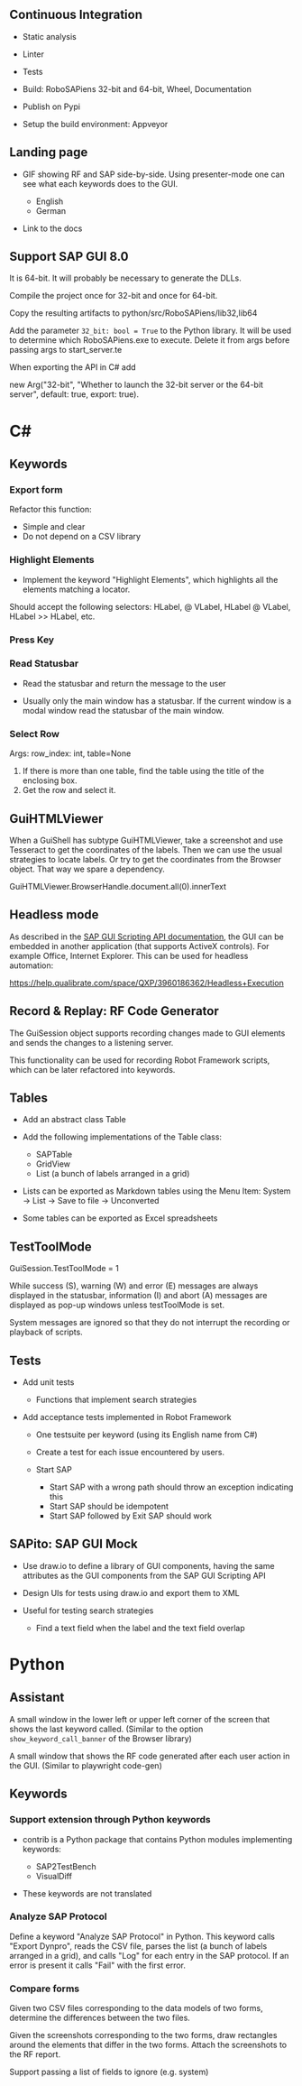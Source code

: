 
## Continuous Integration

- Static analysis
- Linter
- Tests
- Build: RoboSAPiens 32-bit and 64-bit, Wheel, Documentation
- Publish on Pypi

- Setup the build environment: Appveyor


## Landing page

- GIF showing RF and SAP side-by-side. Using presenter-mode one can see what each keywords does to the GUI.
  - English
  - German

- Link to the docs


## Support SAP GUI 8.0

It is 64-bit. It will probably be necessary to generate the DLLs.

Compile the project once for 32-bit and once for 64-bit.

Copy the resulting artifacts to python/src/RoboSAPiens/lib32,lib64

Add the parameter `32_bit: bool = True` to the Python library. It will be used to determine which RoboSAPiens.exe to execute. Delete it from args before passing args to start_server.te

When exporting the API in C# add

new Arg("32-bit", "Whether to launch the 32-bit server or the 64-bit server", default: true, export: true).


# C#

## Keywords

### Export form

Refactor this function:
  - Simple and clear
  - Do not depend on a CSV library

### Highlight Elements

- Implement the keyword "Highlight Elements", which highlights all the elements matching a locator.

Should accept the following selectors: HLabel, @ VLabel, HLabel @ VLabel, HLabel >> HLabel, etc.

### Press Key

### Read Statusbar

- Read the statusbar and return the message to the user

- Usually only the main window has a statusbar. If the current window is a modal window read the statusbar of the main window.

### Select Row

Args: row_index: int, table=None

1. If there is more than one table, find the table using the title of the enclosing box.
2. Get the row and select it.


## GuiHTMLViewer

When a GuiShell has subtype GuiHTMLViewer, take a screenshot and use Tesseract to get the coordinates of the labels. Then we can use the usual strategies to locate labels. Or try to get the coordinates from the Browser object. That way we spare a dependency.

GuiHTMLViewer.BrowserHandle.document.all(0).innerText


## Headless mode

As described in the [SAP GUI Scripting API documentation](https://www.synactive.com/download/sap%20gui%20scripting/sap%20gui%20scripting%20api.pdf), the GUI can be embedded in another application (that supports ActiveX controls). For example Office, Internet Explorer. This can be used for headless automation:

https://help.qualibrate.com/space/QXP/3960186362/Headless+Execution


## Record & Replay: RF Code Generator

The GuiSession object supports recording changes made to GUI elements and sends the changes to a listening server.

This functionality can be used for recording Robot Framework scripts, which can be later refactored into keywords. 


## Tables

- Add an abstract class Table

- Add the following implementations of the Table class:
  - SAPTable
  - GridView
  - List (a bunch of labels arranged in a grid)

- Lists can be exported as Markdown tables using the Menu Item: 
  System -> List -> Save to file -> Unconverted

- Some tables can be exported as Excel spreadsheets


## TestToolMode

GuiSession.TestToolMode = 1

While success (S), warning (W) and error (E) messages are always displayed
in the statusbar, information (I) and abort (A) messages are displayed as pop-up
windows unless testToolMode is set. 

System messages are ignored so that they do not interrupt the recording or
playback of scripts.


## Tests

- Add unit tests
  - Functions that implement search strategies

- Add acceptance tests implemented in Robot Framework
  - One testsuite per keyword (using its English name from C#)
  
  - Create a test for each issue encountered by users.


  - Start SAP
    - Start SAP with a wrong path should throw an exception indicating this
    - Start SAP should be idempotent
    - Start SAP followed by Exit SAP should work


## SAPito: SAP GUI Mock

- Use draw.io to define a library of GUI components, having the same attributes as the GUI components from the SAP GUI Scripting API

- Design UIs for tests using draw.io and export them to XML

- Useful for testing search strategies

  - Find a text field when the label and the text field overlap


# Python

## Assistant

A small window in the lower left or upper left corner of the screen that shows the last keyword called. (Similar to the option `show_keyword_call_banner` of the Browser library)

A small window that shows the RF code generated after each user action in the GUI. (Similar to playwright code-gen)


## Keywords

### Support extension through Python keywords

- contrib is a Python package that contains Python modules implementing keywords:

    - SAP2TestBench
    - VisualDiff

- These keywords are not translated


### Analyze SAP Protocol

Define a keyword "Analyze SAP Protocol" in Python.
This keyword calls "Export Dynpro", reads the CSV file,
parses the list (a bunch of labels arranged in a grid),
and calls "Log" for each entry in the SAP protocol.
If an error is present it calls "Fail" with the first error.

### Compare forms

Given two CSV files corresponding to the data models of two forms,
determine the differences between the two files.

Given the screenshots corresponding to the two forms, draw rectangles
around the elements that differ in the two forms. Attach the screenshots
to the RF report.

Support passing a list of fields to ignore (e.g. system)
